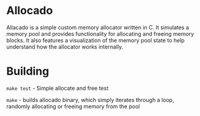 # Allocado
Allacado is a simple custom memory allocator written in C. It simulates a memory pool and provides functionality for allocating and freeing memory blocks. It also features a visualization of the memory pool state to help understand how the allocator works internally.

# Building
`make test` - Simple allocate and free test

`make` - builds allocado binary, which simply iterates through a loop, randomly allocating or freeing memory from the pool
